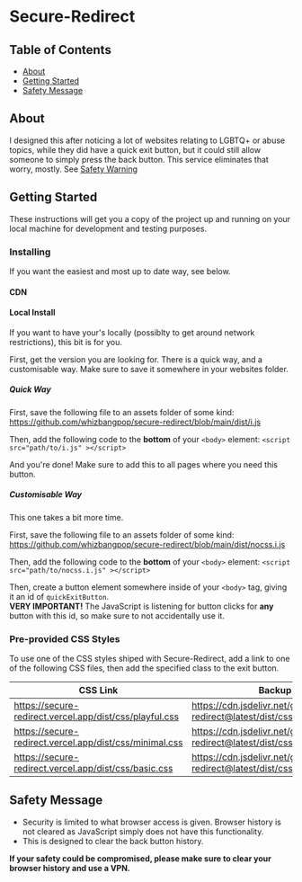 # Secure-Redirect

## Table of Contents
+ [About](#about)
+ [Getting Started](#getting_started)
+ [Safety Message](#safety-message)

## About <a name = "about"></a>
I designed this after noticing a lot of websites relating to LGBTQ+ or abuse topics, while they did have a quick exit button, but it could still allow someone to simply press the back button. This service eliminates that worry, mostly. See [Safety Warning](#safety-warning)

## Getting Started <a name = "getting_started"></a>
These instructions will get you a copy of the project up and running on your local machine for development and testing purposes. 

### Installing

If you want the easiest and most up to date way, see below.

#### CDN 

#### Local Install
If you want to have your's locally (possiblty to get around network restrictions), this bit is for you. 

First, get the version you are looking for. There is a quick way, and a customisable way. Make sure to save it somewhere in your websites folder.

##### Quick Way
First, save the following file to an assets folder of some kind:
https://github.com/whizbangpop/secure-redirect/blob/main/dist/i.js

Then, add the following code to the **bottom** of your `<body>` element:
`<script src="path/to/i.js" ></script>`

And you're done! Make sure to add this to all pages where you need this button.

##### Customisable Way
This one takes a bit more time.

First, save the following file to an assets folder of some kind:
https://github.com/whizbangpop/secure-redirect/blob/main/dist/nocss.i.js

Then, add the following code to the **bottom** of your `<body>` element:
`<script src="path/to/nocss.i.js" ></script>`

Then, create a button element somewhere inside of your `<body>` tag, giving it an id of `quickExitButton`. <br>
**VERY IMPORTANT!** The JavaScript is listening for button clicks for **any** button with this id, so make sure to not accidentally use it.


### Pre-provided CSS Styles
To use one of the CSS styles shiped with Secure-Redirect, add a link to one of the following CSS files, then add the specified class to the exit button.

| CSS Link | Backup CSS Link | Class Name |
| ----- | ----- | ----- |
| https://secure-redirect.vercel.app/dist/css/playful.css | https://cdn.jsdelivr.net/gh/whizbangpop/secure-redirect@latest/dist/css/playful.css | `class="playful"` |
| https://secure-redirect.vercel.app/dist/css/minimal.css | https://cdn.jsdelivr.net/gh/whizbangpop/secure-redirect@latest/dist/css/minimal.css | `class="minimal"` |
| https://secure-redirect.vercel.app/dist/css/basic.css | https://cdn.jsdelivr.net/gh/whizbangpop/secure-redirect@latest/dist/css/basic.css | `class="basic"` |

## Safety Message
* Security is limited to what browser access is given. Browser history is not cleared as JavaScript simply does not have this functionality.
* This is designed to clear the back button history.  

**If your safety could be compromised, please make sure to clear your browser history and use a VPN.** 
